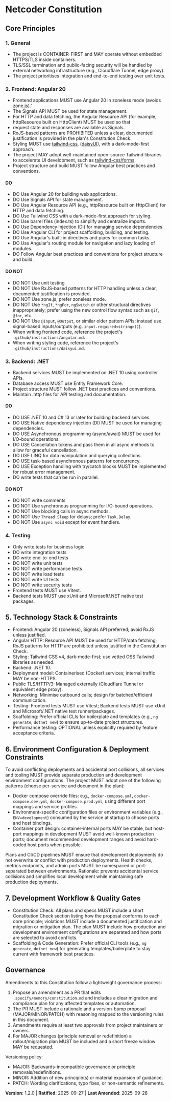 <!--
Sync Impact Report
- Version change: 1.1.0 → 1.2.0
- Modified principles / sections:
  - Frontend (Angular 20 & Signals): HTTP Resource API is REQUIRED; RxJS-based HttpClient patterns are prohibited for API handling unless justified in the plan's Constitution Check.
  - Development Workflow & Quality Gates: Added explicit testing frameworks (Vitest for Angular, xUnit for .NET) and CLI scaffolding policy.
- Added sections: none
- Removed sections: none
- Templates requiring updates:
  - .specify/templates/plan-template.md ✅ updated (gates: Resource API, test frameworks, CLI scaffolding)
  - .specify/templates/tasks-template.md ✅ updated (setup tasks for Vitest/xUnit; CLI scaffolding)
  - .specify/templates/spec-template.md ✅ no change required
- Runtime docs updates:
  - app/README.md ✅ updated (Vitest replaces Karma)
- Follow-up TODOs:
  - TODO(VITEST_MIGRATION): Ensure Angular workspace migrates from Karma to Vitest (packages, config, scripts) and update quickstart accordingly.
-->

# Netcoder Constitution

## Core Principles

### 1. General

- The project is CONTAINER-FIRST and MAY operate without embedded HTTPS/TLS inside containers.
- TLS/SSL termination and public-facing security will be handled by external networking infrastructure (e.g., Cloudflare Tunnel, edge proxy).
- The project prioritises integration and end-to-end testing over unit tests.

### 2. Frontend: Angular 20

- Frontend applications MUST use Angular 20 in zoneless mode (avoids zone.js).'
- The Signals API MUST be used for state management.
- For HTTP and data fetching, the Angular Resource API (for example, httpResource built on HttpClient) MUST be used so that
- request state and responses are available as Signals.
- RxJS-based patterns are PROHIBITED unless a clear, documented justification is provided in the plan's Constitution Check.
- Styling MUST use [tailwind-css](https://www.npmjs.com/package/tailwindcss), ([daisyUI](https://npmjs.com/package/daisyui)), with a dark-mode-first approach.
- The project MAY adopt well-maintained open-source Tailwind libraries to accelerate UI development, such as [tailwind-css/forms](https://npmjs.com/package/@tailwindcss/forms).
- Project structure and build MUST follow Angular best practices and conventions.

#### DO

- DO Use Angular 20 for building web applications.
- DO Use Signals API for state management.
- DO Use Angular Resource API (e.g., httpResource built on HttpClient) for HTTP and data fetching.
- DO Use Tailwind CSS with a dark-mode-first approach for styling.
- DO Use barrel files (index.ts) to simplify and centralize imports.
- DO Use Dependency Injection (DI) for managing service dependencies.
- DO Use Angular CLI for project scaffolding, building, and testing.
- DO Use Angular's built-in directives and pipes for common tasks.
- DO Use Angular's routing module for navigation and lazy loading of modules.
- DO Follow Angular best practices and conventions for project structure and build.

#### DO NOT

- DO NOT Use unit testing
- DO NOT Use RxJS-based patterns for HTTP handling unless a clear, documented justification is provided.
- DO NOT Use zone.js; prefer zoneless mode.
- DO NOT Use `*ngIf`, `*ngFor`, `ngSwitch` or other structural directives inappropriately; prefer using the new control flow syntax such as `@if`, `@for`, etc.
- DO NOT Use `@Input`, `@Output`, or similar older pattern APIs; instead use signal-based inputs/outputs (e.g. `input.required<string>()`).
- When writing frontend code, reference the project's `.github/instructions/angular.md`.
- When writing styling code, reference the project's `.github/instructions/daisyui.md`.

### 3. Backend: .NET

- Backend services MUST be implemented on .NET 10 using controller APIs.
- Database access MUST use Entity Framework Core.
- Project structure MUST follow .NET best practices and conventions.
- Maintain .http files for API testing and documentation.

#### DO

- DO USE .NET 10 and C# 13 or later for building backend services.
- DO USE Native dependency injection (DI) MUST be used for managing dependencies.
- DO USE Asynchronous programming (async/await) MUST be used for I/O-bound operations.
- DO USE Cancellation tokens and pass them in all async methods to allow for graceful cancellation.
- DO USE LINQ for data manipulation and querying collections.
- DO USE task-based asynchronous patterns for concurrency.
- DO USE Exception handling with try/catch blocks MUST be implemented for robust error management.
- DO write tests that can be run in parallel.

#### DO NOT

- DO NOT write comments
- DO NOT Use synchronous programming for I/O-bound operations.
- DO NOT Use blocking calls in async methods.
- DO NOT Use `Thread.Sleep` for delays; prefer `Task.Delay`.
- DO NOT Use `async void` except for event handlers.

### 4. Testing

- Only write tests for business logic
- DO write integration tests
- DO write end-to-end tests
- DO NOT write unit tests
- DO NOT write performance tests
- DO NOT write load tests
- DO NOT write UI tests
- DO NOT write security tests
- Frontend tests MUST use Vitest.
- Backend tests MUST use xUnit and Microsoft/.NET native test packages.

## 5. Technology Stack & Constraints

- Frontend: Angular 20 (zoneless), Signals API preferred; avoid RxJS unless justified.
- Angular HTTP: Resource API MUST be used for HTTP/data fetching; RxJS patterns for HTTP are
  prohibited unless justified in the Constitution Check.
- Styling: Tailwind CSS v4, dark-mode-first; use vetted OSS Tailwind libraries as needed.
- Backend: .NET 10.
- Deployment model: Containerised (Docker) services; internal traffic MAY be non-HTTPS.
- Public TLS/HTTP/3: Managed externally (Cloudflare Tunnel or equivalent edge proxy).
- Networking: Minimise outbound calls; design for batched/efficient communication.
- Testing: Frontend tests MUST use Vitest; Backend tests MUST use xUnit and Microsoft/.NET
  native test runner/packages.
- Scaffolding: Prefer official CLIs for boilerplate and templates (e.g., `ng generate`,
  `dotnet new`) to ensure up-to-date project structures.
- Performance testing: OPTIONAL unless explicitly required by feature acceptance criteria.

## 6. Environment Configuration & Deployment Constraints

To avoid conflicting deployments and accidental port collisions, all services and tooling
MUST provide separate production and development environment configurations. The project
MUST adopt one of the following patterns (choose per-service and document in the plan):

- Docker compose override files: e.g., `docker-compose.yml`, `docker-compose.dev.yml`,
  `docker-compose.prod.yml`, using different port mappings and service profiles.
- Environment-specific configuration files or environment variables (e.g., `ENV=development`)
  consumed by the service at startup to choose ports and host bindings.
- Container port design: container-internal ports MAY be stable, but host-port mappings
  in development MUST avoid well-known production ports; document recommended development
  ranges and avoid hard-coded host ports when possible.

Plans and CI/CD pipelines MUST ensure that development deployments do not overwrite or
conflict with production deployments. Health checks, metrics endpoints, and admin ports
MUST be namespaced or port-separated between environments. Rationale: prevents accidental
service collisions and simplifies local development while maintaining safe production
deployments.

## 7. Development Workflow & Quality Gates

- Constitution Check: All plans and specs MUST include a short Constitution Check section
  listing how the proposal conforms to each core principle; violations MUST include a
  documented justification and migration or mitigation plan. The plan MUST include how
  production and development environment configurations are separated and how ports are
  selected to avoid conflicts.
- Scaffolding & Code Generation: Prefer official CLI tools (e.g., `ng generate`, `dotnet new`)
  for generating templates/boilerplate to stay current with framework best practices.

## Governance

Amendments to this Constitution follow a lightweight governance process:

1. Propose an amendment as a PR that edits `.specify/memory/constitution.md` and includes a
   clear migration and compliance plan for any affected templates or automation.
2. The PR MUST include a rationale and a version-bump proposal (MAJOR/MINOR/PATCH) with
   reasoning mapped to the versioning rules in this document.
3. Amendments require at least two approvals from project maintainers or owners.
4. For MAJOR changes (principle removal or redefinition) a rollout/migration plan MUST be
   included and a short freeze window MAY be requested.

Versioning policy:

- MAJOR: Backwards-incompatible governance or principle removals/redefinitions.
- MINOR: Addition of new principle(s) or material expansion of guidance.
- PATCH: Wording clarifications, typo fixes, or non-semantic refinements.

**Version**: 1.2.0 | **Ratified**: 2025-09-27 | **Last Amended**: 2025-09-28
